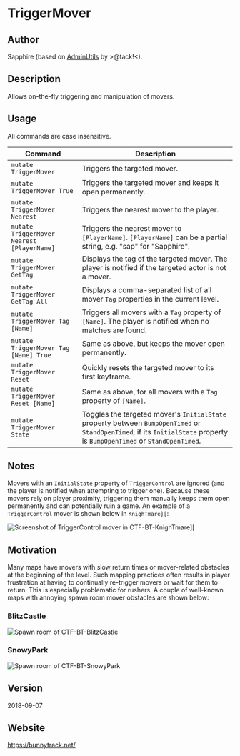 # TriggerMover

## Author
Sapphire (based on [AdminUtils](https://github.com/bunnytrack/AdminUtils) by >@tack!<).

## Description
Allows on-the-fly triggering and manipulation of movers.

## Usage
All commands are case insensitive.

| Command                                    | Description
| ---                                        | ---
| `mutate TriggerMover`                      | Triggers the targeted mover.
| `mutate TriggerMover True`                 | Triggers the targeted mover and keeps it open permanently.
| `mutate TriggerMover Nearest`              | Triggers the nearest mover to the player.
| `mutate TriggerMover Nearest [PlayerName]` | Triggers the nearest mover to `[PlayerName]`. `[PlayerName]` can be a partial string, e.g. "sap" for "Sapphire".
| `mutate TriggerMover GetTag`               | Displays the tag of the targeted mover. The player is notified if the targeted actor is not a mover.
| `mutate TriggerMover GetTag All`           | Displays a comma-separated list of all mover `Tag` properties in the current level.
| `mutate TriggerMover Tag [Name]`           | Triggers all movers with a `Tag` property of `[Name]`. The player is notified when no matches are found.
| `mutate TriggerMover Tag [Name] True`      | Same as above, but keeps the mover open permanently.
| `mutate TriggerMover Reset`                | Quickly resets the targeted mover to its first keyframe.
| `mutate TriggerMover Reset [Name]`         | Same as above, for all movers with a `Tag` property of `[Name]`.
| `mutate TriggerMover State`                | Toggles the targeted mover's `InitialState` property between `BumpOpenTimed` or `StandOpenTimed`, if its `InitialState` property is `BumpOpenTimed` or `StandOpenTimed`.

## Notes
Movers with an `InitialState` property of `TriggerControl` are ignored (and the player is notified when attempting to trigger one). Because these movers rely on player proximity, triggering them manually keeps them open permanently and can potentially ruin a game. An example of a `TriggerControl` mover is shown below in `KnighTmare][`:

![Screenshot of TriggerControl mover in CTF-BT-KnighTmare\]\[](https://i.imgur.com/TyGxnbH.jpg)

## Motivation
Many maps have movers with slow return times or mover-related obstacles at the beginning of the level. Such mapping practices often results in player frustration at having to continually re-trigger movers or wait for them to return. This is especially problematic for rushers. A couple of well-known maps with annoying spawn room mover obstacles are shown below:

### BlitzCastle
![Spawn room of CTF-BT-BlitzCastle](https://i.imgur.com/AjMTlNU.jpg)

### SnowyPark
![Spawn room of CTF-BT-SnowyPark](https://i.imgur.com/eeM5dYP.jpg)

## Version
2018-09-07

## Website
https://bunnytrack.net/
